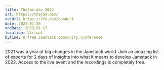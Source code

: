 ```yaml
---
title: TheJam.dev 2022
url: https://thejam.dev/
cocUrl: https://cfe.dev/conduct
date: 2022-01-26
endDate: 2022-01-17
location: Virtual
byline: A free Jamstack community conference
---
```


2021 was a year of big changes in the Jamstack world. Join an amazing list of experts for 2 days of insights into what it means to develop Jamstack in 2022. Access to the live event and the recordings is completely free.


